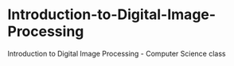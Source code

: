 # Introduction-to-Digital-Image-Processing
Introduction to Digital Image Processing - Computer Science class
